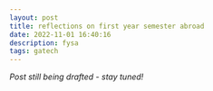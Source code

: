 ```yaml
---
layout: post
title: reflections on first year semester abroad 
date: 2022-11-01 16:40:16
description: fysa
tags: gatech
---
```


*Post still being drafted - stay tuned!*